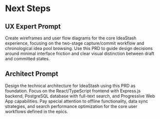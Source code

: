 # Next Steps

## UX Expert Prompt
Create wireframes and user flow diagrams for the core IdeaStash experience, focusing on the two-stage capture/commit workflow and chronological idea pool browsing. Use this PRD to guide design decisions around minimal interface friction and clear visual distinction between draft and committed states.

## Architect Prompt
Design the technical architecture for IdeaStash using this PRD as foundation. Focus on the React/TypeScript frontend with Express.js backend, PostgreSQL database with full-text search, and Progressive Web App capabilities. Pay special attention to offline functionality, data sync strategies, and search performance optimization for the core user workflows defined in the epics.